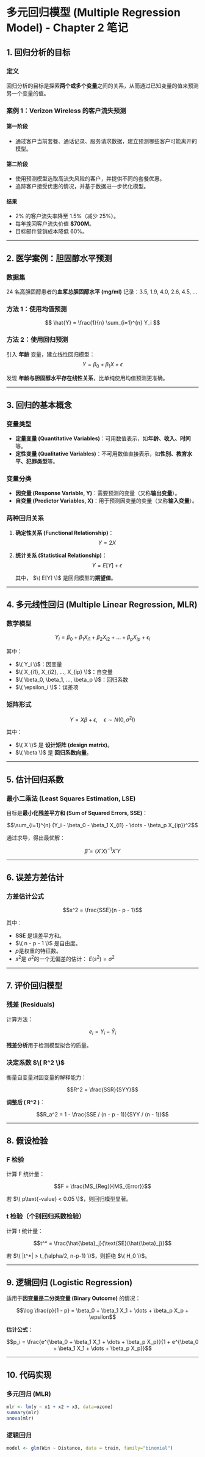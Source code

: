 # **多元回归模型 (Multiple Regression Model) - Chapter 2 笔记**

## **1. 回归分析的目标**
### **定义**
回归分析的目标是探索**两个或多个变量**之间的关系，从而通过已知变量的值来预测另一个变量的值。

### **案例 1：Verizon Wireless 的客户流失预测**
#### **第一阶段**
- 通过客户当前套餐、通话记录、服务请求数据，建立预测哪些客户可能离开的模型。

#### **第二阶段**
- 使用预测模型选取高流失风险的客户，并提供不同的套餐优惠。
- 追踪客户接受优惠的情况，并基于数据进一步优化模型。

#### **结果**
- 2% 的客户流失率降至 1.5%（减少 25%）。
- 每年挽回客户流失价值 **\$700M**。
- 目标邮件营销成本降低 60%。

---

## **2. 医学案例：胆固醇水平预测**
### **数据集**
24 名高胆固醇患者的**血浆总胆固醇水平 (mg/ml)** 记录：3.5, 1.9, 4.0, 2.6, 4.5, ...

### **方法 1：使用均值预测**
$$
\hat{Y} = \frac{1}{n} \sum_{i=1}^{n} Y_i
$$

### **方法 2：使用回归预测**
引入 **年龄** 变量，建立线性回归模型：
$$Y = \beta_0 + \beta_1 X + \epsilon$$

发现 **年龄与胆固醇水平存在线性关系**，比单纯使用均值预测更准确。

---

## **3. 回归的基本概念**
### **变量类型**
- **定量变量 (Quantitative Variables)**：可用数值表示，如**年龄、收入、时间**等。
- **定性变量 (Qualitative Variables)**：不可用数值直接表示，如**性别、教育水平、犯罪类型**等。

### **变量分类**
- **因变量 (Response Variable, Y)**：需要预测的变量（又称**输出变量**）。
- **自变量 (Predictor Variables, X)**：用于预测因变量的变量（又称**输入变量**）。

### **两种回归关系**
1. **确定性关系 (Functional Relationship)**：
   $$Y = 2X$$
2. **统计关系 (Statistical Relationship)**：
   $$Y = E[Y] + \epsilon$$

   其中， $\( E[Y] \)$ 是回归模型的**期望值**。

---

## **4. 多元线性回归 (Multiple Linear Regression, MLR)**
### **数学模型**

$$Y_i = \beta_0 + \beta_1 X_{i1} + \beta_2 X_{i2} + \dots + \beta_p X_{ip} + \epsilon_i$$

其中：
- $\( Y_i \)$：因变量
- $\( X_{i1}, X_{i2}, ..., X_{ip} \)$：自变量
- $\( \beta_0, \beta_1, ..., \beta_p \)$：回归系数
- $\( \epsilon_i \)$：误差项

### **矩阵形式**

$$Y = X\beta + \epsilon, \quad \epsilon \sim N(0, \sigma^2 I)$$

其中：
- $\( X \)$ 是 **设计矩阵 (design matrix)**。
- $\( \beta \)$ 是 **回归系数向量**。

---

## **5. 估计回归系数**
### **最小二乘法 (Least Squares Estimation, LSE)**
目标是**最小化残差平方和 (Sum of Squared Errors, SSE)**：

$$\sum_{i=1}^{n} (Y_i - \beta_0 - \beta_1 X_{i1} - \dots - \beta_p X_{ip})^2$$

通过求导，得出最优解：

$$\hat{\beta} = (X'X)^{-1} X'Y$$


---

## **6. 误差方差估计**
### **方差估计公式**

$$s^2 = \frac{SSE}{n - p - 1}$$

其中：
- **SSE** 是误差平方和。
- $\( n - p - 1 \)$ 是自由度。
- $p$是权重的特征数。
- $s^2$是 $\sigma^2$的一个无偏差的估计： $E(s^2) = \sigma^2$

---

## **7. 评价回归模型**
### **残差 (Residuals)**
计算方法：

$$e_i = Y_i - \hat{Y}_i$$

**残差分析**用于检测模型拟合的质量。

### **决定系数 $\( R^2 \)$**
衡量自变量对因变量的解释能力：

$$R^2 = \frac{SSR}{SYY}$$

**调整后 \( R^2 \)**：

$$R_a^2 = 1 - \frac{SSE / (n - p - 1)}{SYY / (n - 1)}$$


---

## **8. 假设检验**
### **F 检验**
计算 F 统计量：

$$F = \frac{MS_{Reg}}{MS_{Error}}$$

若 $\( p\text{-value} < 0.05 \)$，则回归模型显著。

### **t 检验（个别回归系数检验）**
计算 t 统计量：

$$t^* = \frac{\hat{\beta}_j}{\text{SE}(\hat{\beta}_j)}$$

若 $\( |t^*| > t_{\alpha/2, n-p-1} \)$，则拒绝 $\( H_0 \)$。

---

## **9. 逻辑回归 (Logistic Regression)**
适用于**因变量是二分类变量 (Binary Outcome)** 的情况：

$$\log \frac{p}{1 - p} = \beta_0 + \beta_1 X_1 + \dots + \beta_p X_p + \epsilon$$


**估计公式**：

$$p_i = \frac{e^{\beta_0 + \beta_1 X_1 + \dots + \beta_p X_p}}{1 + e^{\beta_0 + \beta_1 X_1 + \dots + \beta_p X_p}}$$


---

## **10. 代码实现**
### **多元回归 (MLR)**
```r
mlr <- lm(y ~ x1 + x2 + x3, data=ozone)
summary(mlr)
anova(mlr)
```

### 逻辑回归

```R
model <- glm(Win ~ Distance, data = train, family="binomial")
```

